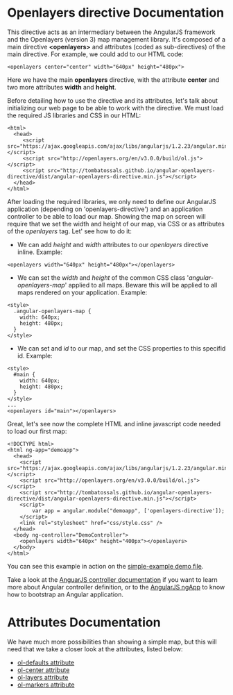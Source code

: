 Openlayers directive Documentation
==================================

This directive acts as an intermediary between the AngularJS framework and the Openlayers (version 3) map management library. It's composed of a main directive **&lt;openlayers&gt;** and attributes (coded as sub-directives) of the main directive. For example, we could add to our HTML code:

```
<openlayers center="center" width="640px" height="480px">
```

Here we have the main **openlayers** directive, with the attribute **center** and two more attributes **width** and **height**.

Before detailing how to use the directive and its attributes, let's talk about initializing our web page to be able to work with the directive. We must load the required JS libraries and CSS in our HTML:

```
<html>
  <head>
     <script src="https://ajax.googleapis.com/ajax/libs/angularjs/1.2.23/angular.min.js"></script>
     <script src="http://openlayers.org/en/v3.0.0/build/ol.js"></script>
     <script src="http://tombatossals.github.io/angular-openlayers-directive/dist/angular-openlayers-directive.min.js"></script>
  </head>
</html>
```

After loading the required libraries, we only need to define our AngularJS application (depending on 'openlayers-directive') and an application controller to be able to load our map. Showing the map on screen will require that we set the width and height of our map, via CSS or as attributes of the *openlayers* tag. Let' see how to do it:

- We can add *height* and *width* attributes to our *openlayers* directive inline. Example:

```
<openlayers width="640px" height="480px"></openlayers>
```

- We can set the *width* and *height* of the common CSS class '*angular-openlayers-map*' applied to all maps. Beware this will be applied to all maps rendered on your application. Example:

```
<style>
  .angular-openlayers-map {
    width: 640px;
    height: 480px;
  }
</style>
```

- We can set and *id* to our map, and set the CSS properties to this specifid id. Example:

```
<style>
  #main {
    width: 640px;
    height: 480px;
  }
</style>
...
<openlayers id="main"></openlayers>
```

Great, let's see now the complete HTML and inline javascript code needed to load our first map:

```
<!DOCTYPE html>
<html ng-app="demoapp">
  <head>
    <script src="https://ajax.googleapis.com/ajax/libs/angularjs/1.2.23/angular.min.js"></script>
    <script src="http://openlayers.org/en/v3.0.0/build/ol.js"></script>
    <script src="http://tombatossals.github.io/angular-openlayers-directive/dist/angular-openlayers-directive.min.js"></script>
    <script>
        var app = angular.module("demoapp", ['openlayers-directive']);
    </script>
    <link rel="stylesheet" href="css/style.css" />
  </head>
  <body ng-controller="DemoController">
    <openlayers width="640px" height="400px"></openlayers>
  </body>
</html>
```

You can see this example in action on the [simple-example demo file](http://tombatossals.github.io/angular-openlayers-directive/examples/01-simple-example.html).

Take a look at the [AnguarJS controller documentation](http://docs.angularjs.org/guide/controller) if you want to learn more about Angular controller definition, or to the [AngularJS ngApp](http://docs.angularjs.org/api/ng.directive:ngApp) to know how to bootstrap an Angular application.

Attributes Documentation
========================

We have much more possibilities than showing a simple map, but this will need that we take a closer look at the attributes, listed below:

- [ol-defaults attribute](https://github.com/tombatossals/angular-openlayers-directive/blob/master/doc/defaults-attribute.md)
- [ol-center attribute](https://github.com/tombatossals/angular-openlayers-directive/blob/master/doc/center-attribute.md)
- [ol-layers attribute](https://github.com/tombatossals/angular-openlayers-directive/blob/master/doc/layers-attribute.md)
- [ol-markers attribute](https://github.com/tombatossals/angular-openlayers-directive/blob/master/doc/markers-attribute.md)
